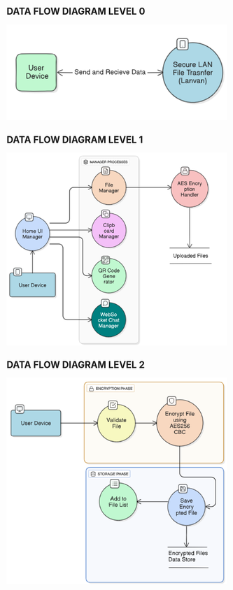 

## DATA FLOW DIAGRAM LEVEL 0

![image](.attachments/b9b6dcdfbc26246c075727394575988acae630a8.png) 

## DATA FLOW DIAGRAM LEVEL 1




![image](.attachments/99c62866977d31da9d2f4dfd68706d0047cd96ea.png) 
## DATA FLOW DIAGRAM LEVEL  2

![image](.attachments/11288024cce01df9288876df1d9284c086ae1a12.png) 